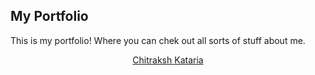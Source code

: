 ## My Portfolio
This is my portfolio! Where you can chek out all sorts of stuff about me.
<p align="center"><a href="#">Chitraksh Kataria</a></p>

